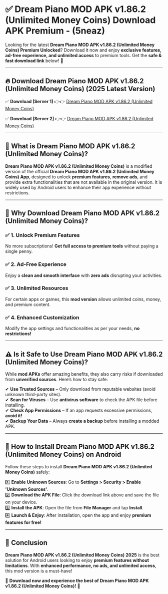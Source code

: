 
# ✅ Dream Piano MOD APK v1.86.2 (Unlimited Money Coins) Download APK Premium -  (5neaz) 

Looking for the latest **Dream Piano MOD APK v1.86.2 (Unlimited Money Coins) Premium Unlocked**? Download it now and enjoy **exclusive features, ad-free experience, and unlimited access** to premium tools. Get the **safe & fast download link** below! 🚀

---

## 🔥 Download Dream Piano MOD APK v1.86.2 (Unlimited Money Coins) (2025 Latest Version)

✅ **Download [Server 1]** 👉👉 [Dream Piano MOD APK v1.86.2 (Unlimited Money Coins) ](https://apkcomod.com?title=Dream_Piano_MOD_APK_v1.86.2_(Unlimited_Money_Coins))  

✅ **Download [Server 2]** 👉👉 [Dream Piano MOD APK v1.86.2 (Unlimited Money Coins) ](https://apkcomod.com?title=Dream_Piano_MOD_APK_v1.86.2_(Unlimited_Money_Coins))  


---

## 📌 What is Dream Piano MOD APK v1.86.2 (Unlimited Money Coins)?

**Dream Piano MOD APK v1.86.2 (Unlimited Money Coins)** is a modified version of the official **Dream Piano MOD APK v1.86.2 (Unlimited Money Coins) App**, designed to unlock **premium features**, **remove ads**, and provide extra functionalities that are not available in the original version. It is widely used by Android users to enhance their app experience without restrictions.

---

## 🌟 Why Download Dream Piano MOD APK v1.86.2 (Unlimited Money Coins)?

### ✅ 1. Unlock Premium Features
No more subscriptions! **Get full access to premium tools** without paying a single penny.

### ✅ 2. Ad-Free Experience
Enjoy a **clean and smooth interface** with **zero ads** disrupting your activities.

### ✅ 3. Unlimited Resources
For certain apps or games, this **mod version** allows unlimited coins, money, and premium content.

### ✅ 4. Enhanced Customization
Modify the app settings and functionalities as per your needs, **no restrictions!**

---

## ⚠️ Is it Safe to Use Dream Piano MOD APK v1.86.2 (Unlimited Money Coins)?

While **mod APKs** offer amazing benefits, they also carry risks if downloaded from **unverified sources**. Here’s how to stay safe:

✔ **Use Trusted Sources** – Only download from reputable websites (avoid unknown third-party sites).  
✔ **Scan for Viruses** – Use **antivirus software** to check the APK file before installing.  
✔ **Check App Permissions** – If an app requests excessive permissions, **avoid it!**  
✔ **Backup Your Data** – Always **create a backup** before installing a modded APK.

---

## 📲 How to Install Dream Piano MOD APK v1.86.2 (Unlimited Money Coins) on Android

Follow these steps to install **Dream Piano MOD APK v1.86.2 (Unlimited Money Coins)** safely:

1️⃣ **Enable Unknown Sources**: Go to **Settings > Security > Enable 'Unknown Sources'**.  
2️⃣ **Download the APK File**: Click the download link above and save the file on your device.  
3️⃣ **Install the APK**: Open the file from **File Manager** and tap **Install**.  
4️⃣ **Launch & Enjoy**: After installation, open the app and enjoy **premium features for free!**

---

## 🚀 Conclusion

**Dream Piano MOD APK v1.86.2 (Unlimited Money Coins) 2025** is the best solution for Android users looking to enjoy **premium features without limitations**. With **enhanced performance, no ads, and unlimited access**, this mod version is a must-have!

🔻 **Download now and experience the best of Dream Piano MOD APK v1.86.2 (Unlimited Money Coins)!** 🔻

